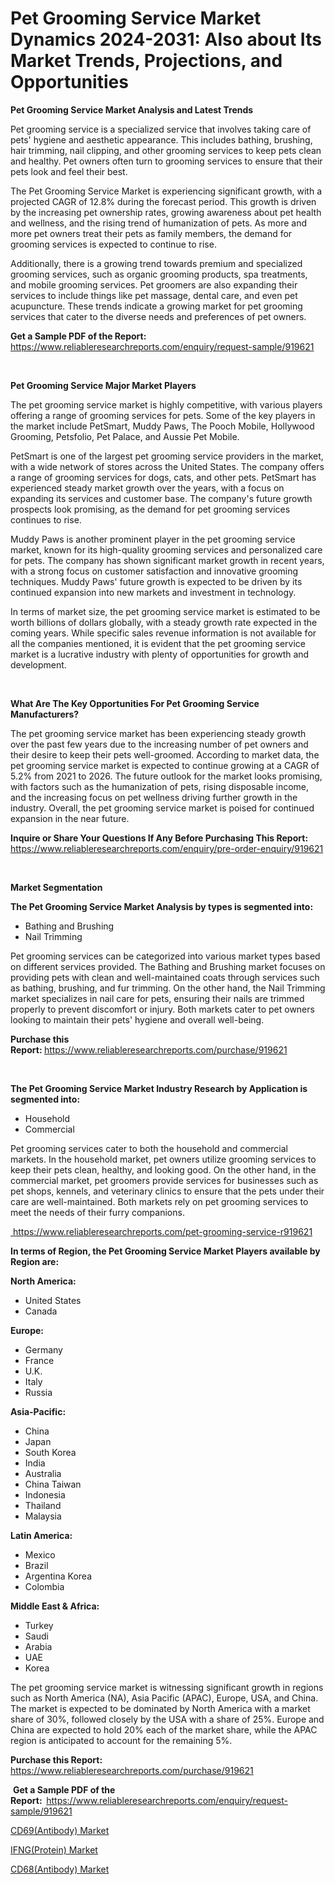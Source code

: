 <p><h1>Pet Grooming Service Market Dynamics 2024-2031: Also about Its Market Trends, Projections, and Opportunities</h1></p><p><strong>Pet Grooming Service Market Analysis and Latest Trends</strong></p>
<p><p>Pet grooming service is a specialized service that involves taking care of pets' hygiene and aesthetic appearance. This includes bathing, brushing, hair trimming, nail clipping, and other grooming services to keep pets clean and healthy. Pet owners often turn to grooming services to ensure that their pets look and feel their best.</p><p>The Pet Grooming Service Market is experiencing significant growth, with a projected CAGR of 12.8% during the forecast period. This growth is driven by the increasing pet ownership rates, growing awareness about pet health and wellness, and the rising trend of humanization of pets. As more and more pet owners treat their pets as family members, the demand for grooming services is expected to continue to rise.</p><p>Additionally, there is a growing trend towards premium and specialized grooming services, such as organic grooming products, spa treatments, and mobile grooming services. Pet groomers are also expanding their services to include things like pet massage, dental care, and even pet acupuncture. These trends indicate a growing market for pet grooming services that cater to the diverse needs and preferences of pet owners.</p></p>
<p><strong>Get a Sample PDF of the Report:&nbsp;</strong> <a href="https://www.reliableresearchreports.com/enquiry/request-sample/919621">https://www.reliableresearchreports.com/enquiry/request-sample/919621</a></p>
<p>&nbsp;</p>
<p><strong>Pet Grooming Service Major Market Players</strong></p>
<p><p>The pet grooming service market is highly competitive, with various players offering a range of grooming services for pets. Some of the key players in the market include PetSmart, Muddy Paws, The Pooch Mobile, Hollywood Grooming, Petsfolio, Pet Palace, and Aussie Pet Mobile.</p><p>PetSmart is one of the largest pet grooming service providers in the market, with a wide network of stores across the United States. The company offers a range of grooming services for dogs, cats, and other pets. PetSmart has experienced steady market growth over the years, with a focus on expanding its services and customer base. The company's future growth prospects look promising, as the demand for pet grooming services continues to rise.</p><p>Muddy Paws is another prominent player in the pet grooming service market, known for its high-quality grooming services and personalized care for pets. The company has shown significant market growth in recent years, with a strong focus on customer satisfaction and innovative grooming techniques. Muddy Paws' future growth is expected to be driven by its continued expansion into new markets and investment in technology.</p><p>In terms of market size, the pet grooming service market is estimated to be worth billions of dollars globally, with a steady growth rate expected in the coming years. While specific sales revenue information is not available for all the companies mentioned, it is evident that the pet grooming service market is a lucrative industry with plenty of opportunities for growth and development.</p></p>
<p>&nbsp;</p>
<p><strong>What Are The Key Opportunities For Pet Grooming Service Manufacturers?</strong></p>
<p><p>The pet grooming service market has been experiencing steady growth over the past few years due to the increasing number of pet owners and their desire to keep their pets well-groomed. According to market data, the pet grooming service market is expected to continue growing at a CAGR of 5.2% from 2021 to 2026. The future outlook for the market looks promising, with factors such as the humanization of pets, rising disposable income, and the increasing focus on pet wellness driving further growth in the industry. Overall, the pet grooming service market is poised for continued expansion in the near future.</p></p>
<p><strong>Inquire or Share Your Questions If Any Before Purchasing This Report:</strong> <a href="https://www.reliableresearchreports.com/enquiry/pre-order-enquiry/919621">https://www.reliableresearchreports.com/enquiry/pre-order-enquiry/919621</a></p>
<p>&nbsp;</p>
<p><strong>Market Segmentation</strong></p>
<p><strong>The Pet Grooming Service Market Analysis by types is segmented into:</strong></p>
<p><ul><li>Bathing and Brushing</li><li>Nail Trimming</li></ul></p>
<p><p>Pet grooming services can be categorized into various market types based on different services provided. The Bathing and Brushing market focuses on providing pets with clean and well-maintained coats through services such as bathing, brushing, and fur trimming. On the other hand, the Nail Trimming market specializes in nail care for pets, ensuring their nails are trimmed properly to prevent discomfort or injury. Both markets cater to pet owners looking to maintain their pets' hygiene and overall well-being.</p></p>
<p><strong>Purchase this Report:&nbsp;</strong><a href="https://www.reliableresearchreports.com/purchase/919621">https://www.reliableresearchreports.com/purchase/919621</a></p>
<p>&nbsp;</p>
<p><strong>The Pet Grooming Service Market Industry Research by Application is segmented into:</strong></p>
<p><ul><li>Household</li><li>Commercial</li></ul></p>
<p><p>Pet grooming services cater to both the household and commercial markets. In the household market, pet owners utilize grooming services to keep their pets clean, healthy, and looking good. On the other hand, in the commercial market, pet groomers provide services for businesses such as pet shops, kennels, and veterinary clinics to ensure that the pets under their care are well-maintained. Both markets rely on pet grooming services to meet the needs of their furry companions.</p></p>
<p><a href="https://www.reliableresearchreports.com/pet-grooming-service-r919621">&nbsp;https://www.reliableresearchreports.com/pet-grooming-service-r919621</a></p>
<p><strong>In terms of Region, the Pet Grooming Service Market Players available by Region are:</strong></p>
<p>
    <p> <strong> North America: </strong>
        <ul>
            <li>United States</li>
            <li>Canada</li>
        </ul>
        </p> 
    <p> <strong> Europe: </strong>
        <ul>
            <li>Germany</li>
            <li>France</li>
            <li>U.K.</li>
            <li>Italy</li>
            <li>Russia</li>
        </ul>
        </p> 
    <p> <strong> Asia-Pacific: </strong>
        <ul>
            <li>China</li>
            <li>Japan</li>
            <li>South Korea</li>
            <li>India</li>
            <li>Australia</li>
            <li>China Taiwan</li>
            <li>Indonesia</li>
            <li>Thailand</li>
            <li>Malaysia</li>
        </ul>
        </p> 
    <p> <strong> Latin America: </strong>
        <ul>
            <li>Mexico</li>
            <li>Brazil</li>
            <li>Argentina Korea</li>
            <li>Colombia</li>
        </ul>
        </p> 
    <p> <strong> Middle East & Africa: </strong>
        <ul>
            <li>Turkey</li>
            <li>Saudi</li>
            <li>Arabia</li>
            <li>UAE</li>
            <li>Korea</li>
        </ul>
    </p>
    </p>
<p><p>The pet grooming service market is witnessing significant growth in regions such as North America (NA), Asia Pacific (APAC), Europe, USA, and China. The market is expected to be dominated by North America with a market share of 30%, followed closely by the USA with a share of 25%. Europe and China are expected to hold 20% each of the market share, while the APAC region is anticipated to account for the remaining 5%.</p></p>
<p><strong>Purchase this Report: </strong><a href="https://www.reliableresearchreports.com/purchase/919621">https://www.reliableresearchreports.com/purchase/919621</a></p>
<p>&nbsp;<strong>Get a Sample PDF of the Report:&nbsp;&nbsp;</strong><a href="https://www.reliableresearchreports.com/enquiry/request-sample/919621">https://www.reliableresearchreports.com/enquiry/request-sample/919621</a></p>
<p><strong></strong></p>
<p><p><a href="https://github.com/mancsybtousav/Market-Research-Report-List-3/blob/main/cd69antibody-market.md">CD69(Antibody) Market</a></p><p><a href="https://github.com/maudAbbott7/Market-Research-Report-List-1/blob/main/ifngprotein-market.md">IFNG(Protein) Market</a></p><p><a href="https://github.com/josesg55/Market-Research-Report-List-3/blob/main/cd68antibody-market.md">CD68(Antibody) Market</a></p></p>